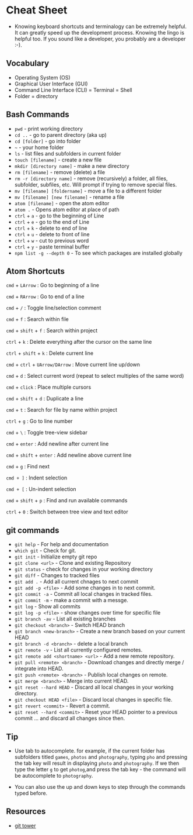 # Cheat Sheet
* Knowing keyboard shortcuts and terminalogy can be extremely helpful. It can greatly speed up the development process. Knowing the
lingo is helpful too. If you sound like a developer, you probably are a  developer :-). 

## Vocabulary
* Operating System (OS)
* Graphical User Interface (GUI)
* Command Line Interface (CLI) = Terminal = Shell
* Folder = directory

## Bash Commands
* `pwd` - print working directory
* `cd ..` - go to parent directory (aka up)
* `cd [folder]` - go into folder
* `~` - your home folder
* `ls` - list files and subfolders in current folder
* `touch [filename]` - create a new file
* `mkdir [directory name]` - make a new directory
* `rm [filename]` - remove (delete) a file
* `rm -r [directory name]` - remove (recursively) a folder, all files, subfolder, subfiles, etc. Will prompt if trying to remove special files.
* `mv [filename] [foldername]` - move a file to a different folder
* `mv [filename] [new filename]` - rename a file
* `atom [filename]` - open the atom editor
* `atom .` - Opens atom editor at place of path
* `ctrl` + `a` - go to the beginning of Line
* `ctrl` + `e` - go to the end of Line
* `ctrl` + `k` - delete to end of line
* `ctrl` + `u` - delete to front of line
* `ctrl` + `w` - cut to previous word
* `ctrl` + `y` - paste terminal buffer
* `npm list -g --depth 0` - To see which packages are installed globally


## Atom Shortcuts 

`cmd` + `LArrow` : Go to beginning of a line

`cmd` + `RArrow` : Go to end of a line

`cmd` + `/` : Toggle line/selection comment

`cmd` + `f` : Search within file

`cmd` + `shift` + `f` : Search within project

`ctrl` + `k` : Delete everything after the cursor on the same line

`ctrl` + `shift` + `k` : Delete current line

`cmd` + `ctrl` + `UArrow/DArrow` : Move current line up/down

`cmd` + `d` : Select current word (repeat to select multiples of the same word)

`cmd` + `click` : Place multiple cursors

`cmd` + `shift` + `d` : Duplicate a line

`cmd` + `t` : Search for file by name within project

`ctrl` + `g` : Go to line number

`cmd` + `\` : Toggle tree-view sidebar

`cmd` + `enter` : Add newline after current line

`cmd` + `shift` + `enter` : Add newline above current line

`cmd` + `g` : Find next

`cmd + ]` : Indent selection

`cmd + [` : Un-indent selection

`cmd` + `shift` + `p` : Find and run available commands

`ctrl` + `0` : Switch between tree view and text editor

## git commands
* `git help` - For help and documentation
* `which git` - Check for git.
* `git init` - Initialize empty git repo
* `git clone <url>` - Clone and existing Repository
* `git status` - check for changes in your working directory
* `git diff` - Changes to tracked files
* `git add .` - Add all current chnages to next commit
* `git add -p <file>` - Add some changes in <file> to next commit.
* `git commit -a` - Commit all local changes in tracked files. 
* `git commit -m` - make a commit with a messge. 
* `git log` - Show all commits
* `git log -p <file>` - show changes over time for specific file
* `git branch -av` - List all existing branches
* `git checkout <branch>` - Switch HEAD branch
* `git branch <new-branch>` - Create a new branch based on your current HEAD
* `git branch -d <branch>` - delete a local branch 
* `git remote -v` - List all currently configured remotes.
* `git remote add <shortname> <url>` - Add a new remote repository. 
* `git pull <remote> <branch>` - Download changes and directly merge / integrate into HEAD.
* `git push <remote> <branch>` - Publish local changes on remote. 
* `git merge <branch>` - Merge <branch> into current HEAD. 
* `git reset --hard HEAD` - Discard all local changes in your working directory. 
* `git checkout HEAD <file>` - Discard local changes in specific file. 
* `git revert <commit>` - Revert a commit.
* `git reset --hard <commit>` - Reset your HEAD pointer to a previous commit ... and discard all changes since then. 
 

## Tip

* Use tab to autocomplete. for example, if the current folder has subfolders titled `games`, `photos` and `photography`, typing `pho` and pressing the tab key will result in displaying `photo` and `photography`. If we then type the letter `g` to get `photog`,and press the tab key - the command will be autocomplete to `photography`.

* You can also use the up and down keys to step through the commands typed before.

## Resources 
* [git tower](https://www.git-tower.com/blog/git-cheat-sheet)
